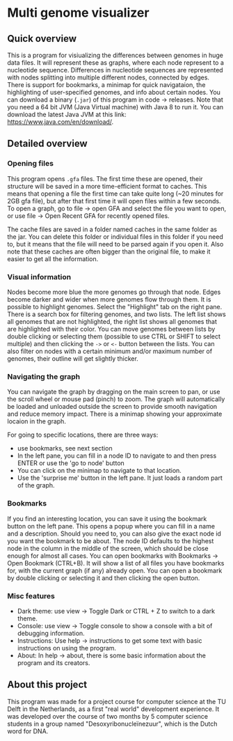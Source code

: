 # Multi genome visualizer

## Quick overview
This is a program for visiualizing the differences between genomes in huge data files. It will represent these as graphs, where each node represent to a nucleotide sequence. Differences in nucleotide sequences are represented with nodes splitting into multiple different nodes, connected by edges. There is support for bookmarks, a minimap for quick navigataion, the highlighting of user-specified genomes, and info about certain nodes.
You can download a binary (`.jar`) of this program in code -> releases. Note that you need a 64 bit JVM (Java Virtual machine) with Java 8 to run it. You can download the latest Java JVM at this link: https://www.java.com/en/download/.

## Detailed overview
### Opening files
This program opens `.gfa` files. The first time these are opened, their structure will be saved in a more time-efficient format to caches. This means that opening a file the first time can take quite long (~20 minutes for 2GB gfa file), but after that first time it will open files within a few seconds.
To open a graph, go to file -> open GFA and select the file you want to open, or use file -> Open Recent GFA for recently opened files.

The cache files are saved in a folder named caches in the same folder as the jar. You can delete this folder or individual files in this folder if you need to, but it means that the file will need to be parsed again if you open it. Also note that these caches are often bigger than the original file, to make it easier to get all the information.

### Visual information
Nodes become more blue the more genomes go through that node. Edges become darker and wider when more genomes flow through them.
It is possible to highlight genomes. Select the "Highlight" tab on the right pane. There is a search box for filtering genomes, and two lists. The left list shows all genomes that are not highlighted, the right list shows all genomes that are highlighted with their color. You can move genomes between lists by double clicking or selecting them (possible to use CTRL or SHIFT to select multiple) and then clicking the `->` or `<-` button between the lists.
You can also filter on nodes with a certain minimum and/or maximum number of genomes, their outline will get slightly thicker.

### Navigating the graph
You can navigate the graph by dragging on the main screen to pan, or use the scroll wheel or mouse pad (pinch) to zoom. The graph will automatically be loaded and unloaded outside the screen to provide smooth navigation and reduce memory impact. There is a minimap showing your approximate locaion in the graph.

For going to specific locations, there are three ways:
- use bookmarks, see next section
- In the left pane, you can fill in a node ID to navigate to and then press ENTER or use the 'go to node' button
- You can click on the minimap to navigate to that location.
- Use the 'surprise me' button in the left pane. It just loads a random part of the graph.

### Bookmarks
If you find an interesting location, you can save it using the bookmark button on the left pane. This opens a popup where you can fill in a name and a description. Should you need to, you can also give the exact node id you want the bookmark to be about. The node ID defaults to the highest node in the column in the middle of the screen, which should be close enough for almost all cases.
You can open bookmarks with Bookmarks -> Open Bookmark (CTRL+B). It will show a list of all files you have bookmarks for, with the current graph (if any) already open. You can open a bookmark by double clicking or selecting it and then clicking the open button.

### Misc features
- Dark theme: use view -> Toggle Dark or CTRL + Z to switch to a dark theme.
- Console: use view -> Toggle console to show a console with a bit of debugging information.
- Instructions: Use help -> instructions to get some text with basic instructions on using the program. 
- About: In help -> about, there is some basic information about the program and its creators.

## About this project
This program was made for a project course for computer science at the TU Delft in the Netherlands, as a first "real world" development experience.
It was developed over the course of two months by 5 computer science students in a group named "Desoxyribonucleïnezuur", which is the Dutch word for DNA.
